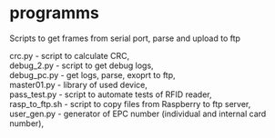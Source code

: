# programms
Scripts to get frames from serial port, parse and upload to ftp

crc.py - script to calculate CRC,<br>
debug_2.py - script to get debug logs,<br>
debug_pc.py - get logs, parse, exoprt to ftp,<br>
master01.py - library of used device,<br>
pass_test.py - script to automate tests of RFID reader,<br>
rasp_to_ftp.sh - script to copy files from Raspberry to ftp server,<br>
user_gen.py - generator of EPC number (individual and internal card number),<br>
